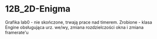 # 12B_2D-Enigma

Grafika lab0 - nie skończone, trwają prace nad timerem.
Zrobione - klasa Engine obsługująca urz. we/wy, zmiana rozdzielczości okna i zmiana framerate'u
